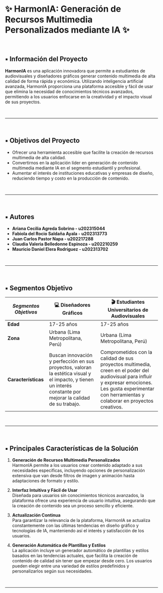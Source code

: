 # ✨ HarmonIA: Generación de Recursos Multimedia Personalizados mediante IA ✨ 

&nbsp;

## ▪️ Información del Proyecto

**HarmonIA** es una aplicación innovadora que permite a estudiantes de audiovisuales y diseñadores gráficos generar contenido multimedia de alta calidad de forma rápida y económica. Utilizando inteligencia artificial avanzada, HarmonIA proporciona una plataforma accesible y fácil de usar que elimina la necesidad de conocimientos técnicos avanzados, permitiendo a los usuarios enfocarse en la creatividad y el impacto visual de sus proyectos. 

&nbsp;

------------

&nbsp;

## ▪️ Objetivos del Proyecto
- Ofrecer una herramienta accesible que facilite la creación de recursos multimedia de alta calidad.
- Convertirnos en la aplicación líder en generación de contenido multimedia mediante IA en el segmento estudiantil y profesional.
- Aumentar el interés de instituciones educativas y empresas de diseño, reduciendo tiempo y costo en la producción de contenido.

&nbsp;

---

&nbsp;

## ▪️ Autores

- **Ariana Cecilia Agreda Sobrino - u202315044**
- **Fabiola del Rocio Saldaña Ayala - u202313773**
- **Juan Carlos Pastor Napa - u202217288**
- **Claudia Valeria Belledonne Espinoza - u202210259**
- **Mauricio Daniel Elera Rodríguez - u202313702**

&nbsp;

------------

&nbsp;

## ▪️ Segmentos Objetivo

| ***Segmentos Objetivos***              | **💻 Diseñadores Gráficos** | **🎬 Estudiantes Universitarios de Audiovisuales** |
| -------------------------------------- | -------------------------- | ------------------------------------------------ |
| **Edad**                               | 17-25 años                 | 17-25 años                                         |
| **Zona**                               | Urbana (Lima Metropolitana, Perú) | Urbana (Lima Metropolitana, Perú)                  |
| **Características**                    | Buscan innovación y perfección en sus proyectos, valoran la estética visual y el impacto, y tienen un interés constante por mejorar la calidad de su trabajo. | Comprometidos con la calidad de sus proyectos multimedia, creen en el poder del audiovisual para influir y expresar emociones. Les gusta experimentar con herramientas y colaborar en proyectos creativos. |

&nbsp;

------------

&nbsp;

## ▪️ Principales Características de la Solución

1. **Generación de Recursos Multimedia Personalizados**  
   HarmonIA permite a los usuarios crear contenido adaptado a sus necesidades específicas, incluyendo opciones de personalización extensiva que van desde filtros de imagen y animación hasta adaptaciones de formato y estilo.

2. **Interfaz Intuitiva y Fácil de Usar**  
   Diseñada para usuarios sin conocimientos técnicos avanzados, la plataforma ofrece una experiencia de usuario intuitiva, asegurando que la creación de contenido sea un proceso sencillo y eficiente.

3. **Actualización Continua**  
   Para garantizar la relevancia de la plataforma, HarmonIA se actualiza constantemente con las últimas tendencias en diseño gráfico y tecnologías de IA, manteniendo así el interés y satisfacción de los usuarios.
   
4. **Generación Automática de Plantillas y Estilos**  
   La aplicación incluye un generador automático de plantillas y estilos basados en las tendencias actuales, que facilita la creación de contenido de calidad sin tener que empezar desde cero. Los usuarios pueden elegir entre una variedad de estilos predefinidos y personalizarlos según sus necesidades.

&nbsp;

------------

